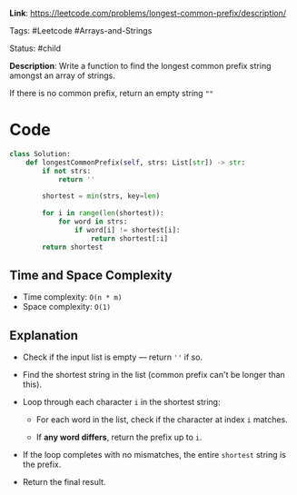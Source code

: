 **Link**: https://leetcode.com/problems/longest-common-prefix/description/

Tags: #Leetcode #Arrays-and-Strings 

Status: #child 

**Description**: Write a function to find the longest common prefix string amongst an array of strings.

If there is no common prefix, return an empty string `""`


# Code
```python
class Solution:
    def longestCommonPrefix(self, strs: List[str]) -> str:
        if not strs:
            return ''
        
        shortest = min(strs, key=len)
        
        for i in range(len(shortest)):
            for word in strs:
                if word[i] != shortest[i]:
                    return shortest[:i]
        return shortest           
```

      
## Time and Space Complexity

- Time complexity: `O(n * m)`
- Space complexity: `O(1)`
## Explanation

- Check if the input list is empty — return `''` if so.
    
- Find the shortest string in the list (common prefix can't be longer than this).
    
- Loop through each character `i` in the shortest string:
    
    - For each word in the list, check if the character at index `i` matches.
        
    - If **any word differs**, return the prefix up to `i`.
        
- If the loop completes with no mismatches, the entire `shortest` string is the prefix.
    
- Return the final result. 
